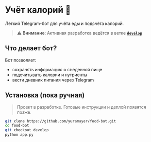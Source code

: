 # Учёт калорий 🥗

Лёгкий Telegram-бот для учёта еды и подсчёта калорий.

> ⚠️ **Внимание**: Активная разработка ведётся в ветке **[`develop`](https://github.com/yuramayer/food-bot/tree/develop)**

## Что делает бот?

Бот позволяет:
- сохранять информацию о съеденной пище
- подсчитывать калории и нутриенты
- вести дневник питания через Telegram

## Установка (пока ручная)

> Проект в разработке. Готовые инструкции и деплой появятся позже.

```bash
git clone https://github.com/yuramayer/food-bot.git
cd food-bot
git checkout develop
python app.py
```
